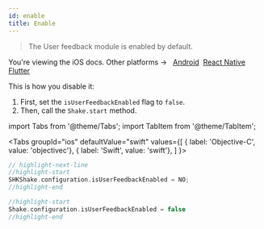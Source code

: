 ```yaml
---
id: enable
title: Enable
---
```


>The User feedback module is enabled by default.

<p class="p2 mt-40">You're viewing the iOS docs. Other platforms → &nbsp;
<a href="/docs/android/user-feedback/enable/">Android</a>&nbsp;
<a href="/docs/react/user-feedback/enable/">React Native</a>&nbsp; 
<a href="/docs/flutter/user-feedback/enable/">Flutter</a>&nbsp;  
</p>


This is how you disable it:
1. First, set the `isUserFeedbackEnabled` flag to `false`.
1. Then, call the `Shake.start` method.

import Tabs from '@theme/Tabs'; 
import TabItem from '@theme/TabItem';

<Tabs
  groupId="ios"
  defaultValue="swift"
  values={[
    { label: 'Objective-C', value: 'objectivec'},
    { label: 'Swift', value: 'swift'},
  ]
}>

<TabItem value="objectivec">

```objectivec title="AppDelegate.m"
// highlight-next-line
//highlight-start
SHKShake.configuration.isUserFeedbackEnabled = NO;
//highlight-end
```

</TabItem><TabItem value="swift">

```swift title="AppDelegate.swift"
//highlight-start
Shake.configuration.isUserFeedbackEnabled = false
//highlight-end
```

</TabItem></Tabs>
